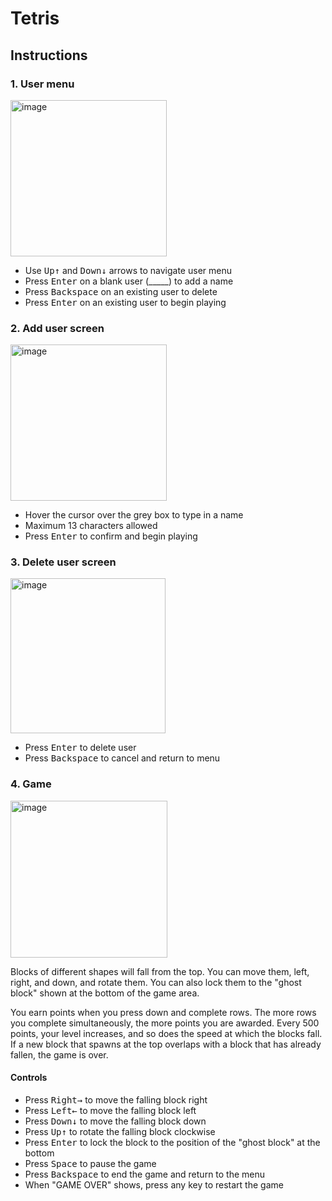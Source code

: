 # Tetris
## Instructions
### 1. User menu
<img width="250" alt="image" src="https://github.com/nedsels/tetris/assets/142703703/fac44573-8434-4c4e-9c0f-bdc59ae34dcd">

- Use <kbd>Up↑</kbd> and <kbd>Down↓</kbd> arrows to navigate user menu
- Press <kbd>Enter</kbd> on a blank user (_____) to add a name
- Press <kbd>Backspace</kbd> on an existing user to delete
- Press <kbd>Enter</kbd> on an existing user to begin playing

### 2. Add user screen
<img width="250" alt="image" src="https://github.com/nedsels/tetris/assets/142703703/72872c7c-0308-401a-a7b9-ebc93c930c76">

- Hover the cursor over the grey box to type in a name
- Maximum 13 characters allowed
- Press <kbd>Enter</kbd> to confirm and begin playing

### 3. Delete user screen
<img width="248" alt="image" src="https://github.com/nedsels/tetris/assets/142703703/bd48fd45-2a80-4730-bc9c-51512244e0dd">

- Press <kbd>Enter</kbd> to delete user
- Press <kbd>Backspace</kbd> to cancel and return to menu

### 4. Game
<img width="251" alt="image" src="https://github.com/nedsels/tetris/assets/142703703/8504d3ea-92ec-4e54-a85c-bd6376a24ebd">

Blocks of different shapes will fall from the top. You can move them, left, right, and down, and rotate them. You can also lock them to the "ghost block" shown at the bottom of the game area.

You earn points when you press down and complete rows. The more rows you complete simultaneously, the more points you are awarded. Every 500 points, your level increases, and so does the speed at which the blocks fall. If a new block that spawns at the top overlaps with a block that has already fallen, the game is over.

#### Controls
- Press <kbd>Right→</kbd> to move the falling block right
- Press <kbd>Left←</kbd> to move the falling block left
- Press <kbd>Down↓</kbd> to move the falling block down
- Press <kbd>Up↑</kbd> to rotate the falling block clockwise
- Press <kbd>Enter</kbd> to lock the block to the position of the "ghost block" at the bottom
- Press <kbd>Space</kbd> to pause the game
- Press <kbd>Backspace</kbd> to end the game and return to the menu
- When "GAME OVER" shows, press any key to restart the game
